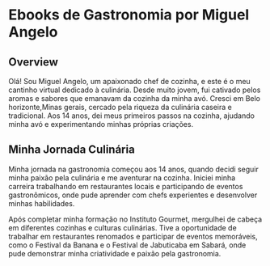 # Ebooks de Gastronomia por Miguel Angelo

## Overview

Olá! Sou Miguel Angelo, um apaixonado chef de cozinha, e este é o meu cantinho virtual dedicado à culinária. Desde muito jovem, fui cativado pelos aromas e sabores que emanavam da cozinha da minha avó. Cresci em Belo horizonte,Minas gerais, cercado pela riqueza da culinária caseira e tradicional. Aos 14 anos, dei meus primeiros passos na cozinha, ajudando minha avó e experimentando minhas próprias criações.

## Minha Jornada Culinária

Minha jornada na gastronomia começou aos 14 anos, quando decidi seguir minha paixão pela culinária e me aventurar na cozinha. Iniciei minha carreira trabalhando em restaurantes locais e participando de eventos gastronômicos, onde pude aprender com chefs experientes e desenvolver minhas habilidades.

Após completar minha formação no Instituto Gourmet, mergulhei de cabeça em diferentes cozinhas e culturas culinárias. Tive a oportunidade de trabalhar em restaurantes renomados e participar de eventos memoráveis, como o Festival da Banana e o Festival de Jabuticaba em Sabará, onde pude demonstrar minha criatividade e paixão pela gastronomia.


